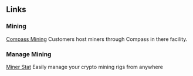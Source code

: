 ## Links


### Mining

[Compass Mining](https://compassmining.io/) Customers host miners through Compass in there facility.


### Manage Mining
[Miner Stat](https://minerstat.com/) Easily manage your crypto mining rigs from anywhere
